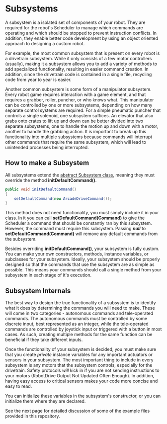 # Subsystems

A subsystem is a isolated set of components of your robot. They are required
for the robot's Scheduler to manage which commands are operating and which
should be stopped to prevent instruction conflicts. In addition, they enable
better code development by using an object oriented approach to designing a
custom robot.

For example, the most common subsystem that is present on every robot is
a drivetrain subsystem. While it only consists of a few motor controllers
(usually), making it a subsystem allows you to add a variety of methods
to add specialized functionality, resulting in easier command creation.
In addition, since the drivetrain code is contained in a single file,
recycling code from year to year is easier.

Another common subsystem is some form of a manipulator subsystem. Every
robot game requires interaction with a game element, and that requires
a grabber, roller, puncher, or who knows what. This manipulator can be
controlled by one or more subsystems, depending on how many separate
control systems are required. For a simple pneumatic puncher that controls
a single solenoid, one subsystem suffices. An elevator that also grabs onto
crates to lift up and down can be better divided into two separate subsystems,
one to handle the motion up and down with a motor, another to handle the
grabbing action. It is important to break up this functionality into
multiple subsystems because commands will interrupt other commands that
require the same subsystem, which will lead to unintended processes being
interrupted.

## How to make a Subsystem

All subsystems extend the [abstract Subsystem
class](http://first.wpi.edu/FRC/roborio/release/docs/java/edu/wpi/first/wpilibj/command/Subsystem.html),
meaning they must override the method **initDefaultCommand()**.

```java
public void initDefaultCommand()
{
    setDefaultCommand(new ArcadeDriveCommand());
}
```

This method does not need functionality, you must simply include it in your
class. In it you can call **setDefaultCommand(Command)** to give
the Scheduler a command that should be constantly ran by this subsystem.
However, the command must require this subsystem. Passing ***null*** to
**setDefaultCommand(Command)** will remove any default commands from
the subsystem.

Besides overriding **initDefaultCommand()**, your subsystem is fully
custom. You can make your own constructors, methods, instance variables,
or subclasses for your subsystem. Ideally, your subsystem should be properly
designed so that the commands that use the subsystem are as simple as possible.
This means your commands should call a single method from your subsystem in
each stage of it's execution.

## Subsystem Internals

The best way to design the true functionality of a subsystem is to identify
what it does by determining the commands you will need to make. These
will come in two categories - autonomous commands and tele-operated commands.
The autonomous commands must be controlled by some discrete input, best
represented as an integer, while the tele-operated commands are controlled
by joystick input or triggered with a button in most cases. As such, creating
multiple methods for the same function can be beneficial if they take
different inputs.

Once the functionality of your subsystem is decided, you must make sure
that you create *private* instance variables for any important actuators
or sensors in your subsystem. The most important thing to include in every
subsystem is any motors that the subsystem controls, especially for the
drivetrain. Safety protocols *will* kick in if you are not sending
instructions to your motors
(RobotDrive Output Not Updated Often Enough). In addition,
having easy access to critical sensors makes your code more concise and
easy to read.

You can initialize these variables in the subsystem's constructor, or you can
initialize them where they are declared.

See the next page for detailed discussion of some of the example files
provided in this repository.

